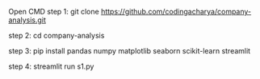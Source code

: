Open CMD
step 1: git clone https://github.com/codingacharya/company-analysis.git

step 2: cd company-analysis

step 3: pip install pandas numpy matplotlib seaborn scikit-learn streamlit

step 4: streamlit run s1.py
